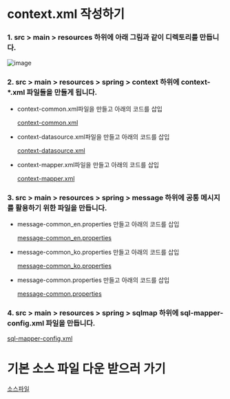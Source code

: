# context.xml 작성하기
### 1. src > main > resources 하위에 아래 그림과 같이 디렉토리를 만듭니다.
![image](https://user-images.githubusercontent.com/42727909/49120858-cc188800-f2f1-11e8-90ce-cc2a66e33256.png)
### 2. src > main > resources > spring > context 하위에 context-*.xml 파일들을 만들게 됩니다.
- context-common.xml파일을 만들고 아래의 코드를 삽입

    [context-common.xml](context-common.xml.md)
- context-datasource.xml파일을 만들고 아래의 코드를 삽입

    [context-datasource.xml](context-datasource.xml.md)
- context-mapper.xml파일을 만들고 아래의 코드를 삽입

    [context-mapper.xml](context-mapper.xml.md)
### 3. src > main > resources > spring > message 하위에 공통 메시지를 활용하기 위한 파일을 만듭니다.
- message-common_en.properties 만들고 아래의 코드를 삽입

    [message-common_en.properties](message-common_en.properties.md)
- message-common_ko.properties 만들고 아래의 코드를 삽입

    [message-common_ko.properties](message-common_ko.properties.md)
- message-common.properties 만들고 아래의 코드를 삽입

    [message-common.properties](message-common.properties.md)
### 4. src > main > resources > spring > sqlmap 하위에 sql-mapper-config.xml 파일을 만듭니다.
[sql-mapper-config.xml](sql-mapper-config.xml.md)


# 기본 소스 파일 다운 받으러 가기
[소스파일](https://google.com)

